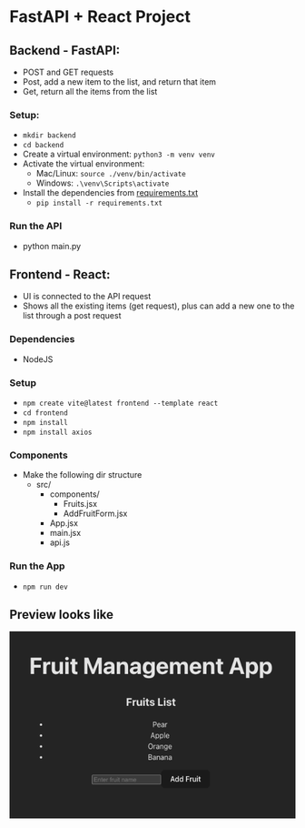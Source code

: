 # FastAPI + React Project

## Backend - FastAPI:
- POST and GET requests
- Post, add a  new item to the list, and return that item
- Get, return all the items from the list

### Setup:
- `mkdir backend`
- `cd backend`
- Create a virtual environment: `python3 -m venv venv`
- Activate the virtual environment:
  - Mac/Linux: `source ./venv/bin/activate`
  - Windows: `.\venv\Scripts\activate`
- Install the dependencies from [requirements.txt](./backend/requirements.txt)
  - `pip install -r requirements.txt`

### Run the API
- python main.py

## Frontend - React:
- UI is connected to the API request
- Shows all the existing items (get request), plus can add a new one to the list through a post request

### Dependencies 
- NodeJS

### Setup 
- `npm create vite@latest frontend --template react`
- `cd frontend`
- `npm install`
- `npm install axios`

### Components
- Make the following dir structure
  - src/
    - components/
      - Fruits.jsx
      - AddFruitForm.jsx
    - App.jsx
    - main.jsx
    - api.js

### Run the App
- `npm run dev`


## Preview looks like
![alt text](https://github.com/sarmishra/React-FastAPI/blob/main/Preview.png?raw=true)
